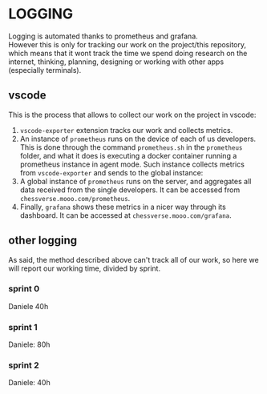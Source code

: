 # LOGGING

Logging is automated thanks to prometheus and grafana.  
However this is only for tracking our work on the project/this repository, which means that it wont track the time we spend doing research on the internet, thinking, planning, designing or working with other apps (especially terminals).  

## vscode

This is the process that allows to collect our work on the project in vscode:
1.	`vscode-exporter` extension tracks our work and collects metrics.
2.	An instance of `prometheus` runs on the device of each of us developers. This is done through the command `prometheus.sh` in the `prometheus` folder, and what it does is executing a docker container running a prometheus instance in agent mode. Such instance collects metrics from `vscode-exporter` and sends to the global instance:
3.	A global instance of `prometheus` runs on the server, and aggregates all data received from the single developers. It can be accessed from `chessverse.mooo.com/prometheus`.
4.	Finally, `grafana` shows these metrics in a nicer way through its dashboard. It can be accessed at `chessverse.mooo.com/grafana`.

## other logging

As said, the method described above can't track all of our work, so here we will report our working time, divided by sprint.

### sprint 0
Daniele 40h  

### sprint 1
Daniele: 80h  

### sprint 2
Daniele: 40h  

